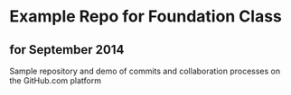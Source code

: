 # Example Repo for Foundation Class
## for September 2014


Sample repository and demo of commits and collaboration processes on the GitHub.com platform
